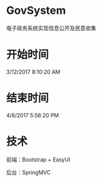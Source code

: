 # GovSystem #

电子政务系统实现信息公开及民意收集

# 开始时间 #
3/12/2017 8:10:20 AM 

# 结束时间 #
4/8/2017 5:56:20 PM

# 技术 #
前端：Bootstrap + EasyUI

后台：SpringMVC

